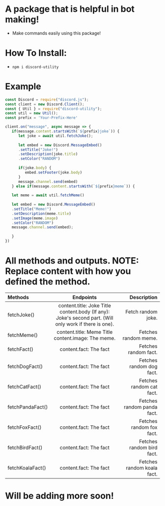 # A package that is helpful in bot making!
- Make commands easily using this package!

# How To Install:
- `npm i discord-utility`

# Example
```javascript
const Discord = require("discord.js");
const client = new Discord.Client();
const { Util } = require("discord-utility");
const util = new Util();
const prefix = 'Your-Prefix-Here'

client.on("message", async message => {
   if(message.content.startsWith(`${prefix}joke`)) {
      let joke = await util.fetchJoke();
      
      let embed = new Discord.MessageEmbed()
      .setTitle("Joke!")
      .setDescription(joke.title)
      .setColor("RANDOM")
      
      if(joke.body) {
         embed.setFooter(joke.body)
      }
      message.channel.send(embed)
   } else if(message.content.startsWith(`${prefix}meme`)) {
   
   let meme = await util.fetchMeme()
   
   let embed = new Discord.MessageEmbed()
   .setTitle("Meme!")
   .setDescription(meme.title)
   .setImage(meme.image)
   .setColor("RANDOM")
   message.channel.send(embed);
   
   }
})

```

# All methods and outputs. NOTE: Replace content with how you defined the method.
| Methods       | Endpoints     | Description    |
| :------------- | :----------: | -----------: |
|  fetchJoke() | content.title: Joke Title<br>content.body (If any): Joke's second part. (Will only work if there is one).| Fetch random joke.    |
| fetchMeme()   | content.title: Meme Title<br>content.image: The meme. | Fetches random meme.    |
| fetchFact() | content.fact: The fact | Fetches random fact. |
| fetchDogFact() | content.fact: The fact | Fetches random dog fact. |
| fetchCatFact() | content.fact: The fact | Fetches random cat fact. | 
| fetchPandaFact() | content.fact: The fact | Fetches random panda fact. | 
| fetchFoxFact() | content.fact: The fact | Fetches random fox fact. | 
| fetchBirdFact() | content.fact: The fact | Fetches random bird fact. | 
| fetchKoalaFact() | content.fact: The fact | Fetches random koala fact. | 

# Will be adding more soon!
